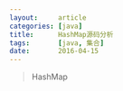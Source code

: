 ```yaml
---
layout:     article
categories: [java]
title:      HashMap源码分析
tags:       [java, 集合]
date:       2016-04-15
---
```


> HashMap
